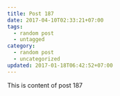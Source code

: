 ```yaml
---
title: Post 187
date: 2017-04-10T02:33:21+07:00
tags:
  - random post
  - untagged
category:
  - random post
  - uncategorized
updated: 2017-01-18T06:42:52+07:00
---
```

This is content of post 187